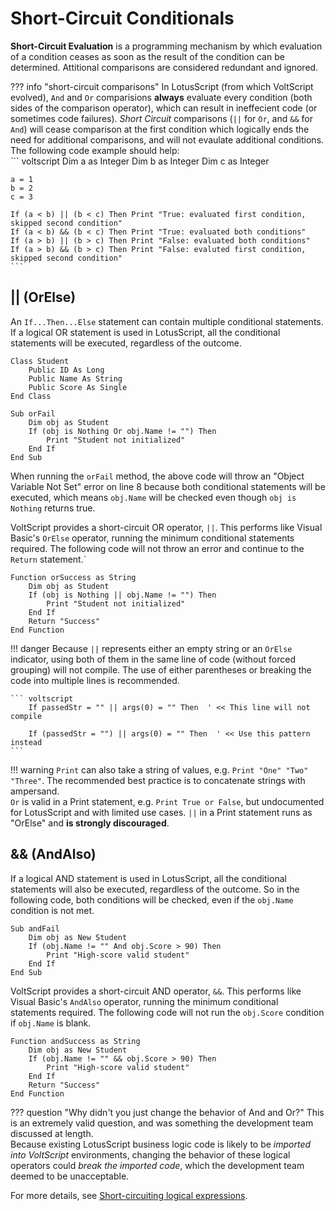 # Short-Circuit Conditionals

**Short-Circuit Evaluation** is a programming mechanism by which evaluation of a condition ceases as soon as the result of the condition can be determined.  Attitional comparisons are considered redundant and ignored.

??? info "short-circuit comparisons"
    In LotusScript (from which VoltScript evolved), `And` and `Or` comparisions **always** evaluate every condition (both sides of the comparison operator), which can result in ineffecient code (or sometimes code failures).   *Short Circuit* comparisons (`||` for `Or`, and `&&` for `And`) will cease comparison at the first condition which logically ends the need for additional comparisons, and will not evaulate additional conditions. The following code example should help:  
    ``` voltscript
    Dim a as Integer
    Dim b as Integer
    Dim c as Integer

    a = 1 
    b = 2 
    c = 3 

    If (a < b) || (b < c) Then Print "True: evaluated first condition, skipped second condition"
    If (a < b) && (b < c) Then Print "True: evaluated both conditions"
    If (a > b) || (b > c) Then Print "False: evaluated both conditions"
    If (a > b) && (b > c) Then Print "False: evaluted first condition, skipped second condition"
    ```

## || (OrElse)

An `If...Then...Else` statement can contain multiple conditional statements. If a logical OR statement is used in LotusScript, all the conditional statements will be executed, regardless of the outcome.

``` voltscript linenums="1"
Class Student
    Public ID As Long
    Public Name As String
    Public Score As Single
End Class

Sub orFail
    Dim obj as Student
    If (obj is Nothing Or obj.Name != "") Then
        Print "Student not initialized"
    End If
End Sub
```

When running the `orFail` method, the above code will throw an "Object Variable Not Set" error on line 8 because both conditional statements will be executed, which means `obj.Name` will be checked even though `obj is Nothing` returns true.

VoltScript provides a short-circuit OR operator, `||`. This performs like Visual Basic's `OrElse` operator, running the minimum conditional statements required. The following code will not throw an error and continue to the `Return` statement.`

``` voltscript
Function orSuccess as String
    Dim obj as Student
    If (obj is Nothing || obj.Name != "") Then
        Print "Student not initialized"
    End If
    Return "Success"
End Function
```

!!! danger
    Because `||` represents either an empty string or an `OrElse` indicator, using both of them in the same line of code (without forced grouping) will not compile.  The use of either parentheses or breaking the code into multiple lines is recommended.  

    ``` voltscript
        If passedStr = "" || args(0) = "" Then  ' << This line will not compile 

        If (passedStr = "") || args(0) = "" Then  ' << Use this pattern instead
    ```

!!! warning
    `Print` can also take a string of values, e.g. `Print "One" "Two" "Three"`. The recommended best practice is to concatenate strings with ampersand.  
    `Or` is valid in a Print statement, e.g. `Print True or False`, but undocumented for LotusScript and with limited use cases.
    `||` in a Print statement runs as "OrElse" and **is strongly discouraged**.

## && (AndAlso)

If a logical AND statement is used in LotusScript, all the conditional statements will also be executed, regardless of the outcome. So in the following code, both conditions will be checked, even if the `obj.Name` condition is not met.

``` voltscript
Sub andFail
    Dim obj as New Student
    If (obj.Name != "" And obj.Score > 90) Then
        Print "High-score valid student"
    End If
End Sub
```

VoltScript provides a short-circuit AND operator, `&&`. This performs like Visual Basic's `AndAlso` operator, running the minimum conditional statements required. The following code will not run the `obj.Score` condition if `obj.Name` is blank.

``` voltscript
Function andSuccess as String
    Dim obj as New Student
    If (obj.Name != "" && obj.Score > 90) Then
        Print "High-score valid student"
    End If
    Return "Success"
End Function
```

??? question "Why didn't you just change the behavior of And and Or?"
    This is an extremely valid question, and was something the development team discussed at length.  
    Because existing LotusScript business logic code is likely to be *imported into VoltScript* environments, changing the behavior of these logical operators could *break the imported code*, which the development team deemed to be unacceptable.  

For more details, see [Short-circuiting logical expressions](../../howto/language/conditionals.md).